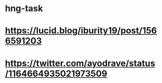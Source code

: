 # hng-task
# https://lucid.blog/iburity19/post/1566591203
# https://twitter.com/ayodrave/status/1164664935021973509
